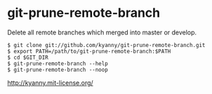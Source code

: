 # git-prune-remote-branch

Delete all remote branches which merged into master or develop.

    $ git clone git://github.com/kyanny/git-prune-remote-branch.git
    $ export PATH=/path/to/git-prune-remote-branch:$PATH
    $ cd $GIT_DIR
    $ git-prune-remote-branch --help
    $ git-prune-remote-branch --noop

http://kyanny.mit-license.org/
